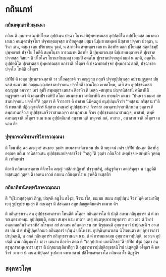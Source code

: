 <h1>กถินเภทํ</h1>
<h3>กถินอตฺถตาทิวณฺณนา</h3>
<p> กถิเน  ติ อุทกาหรณาทิปโยเค อุปฺปเนฺน ปจฺฉา โธวนาทิปุพฺพกรณสฺส อุปฺปตฺติโต ตปฺปโยคสฺส อนาคตวเสเนว อนนฺตรปจฺจโยฯ ปจฺจยตฺตญฺจสฺส การิยภูตสฺส ยสฺมา นิปฺผาเทตพฺพตํ นิสฺสาย ปจฺจยา ปวตฺตา, น วินา เตน, ตสฺมา เตน ปริยาเยน วุตฺตํ, น สภาวโต สพฺพตฺถฯ เตนาห ติอาทิฯ ตตฺถ ปโยคสฺส สตฺตวิธมฺปิ ปุพฺพกรณํ ปจฺจโย โหตีติ สมฺพโนฺธฯ การณมาห ติอาทิฯ ติ ปุพฺพกรณสฺส นิปฺผาทนตฺถายฯ ติ ปุเรชาตปจฺจยสฺส  วิสเยฯ ติ ปโยโคฯ โธวนาทิธเมฺมสุ เอกมฺปิ อตฺตโน ปุเรชาตปจฺจยภูตํ ธมฺมํ น ลภติ, อตฺตโน อุปฺปตฺติโต ปุเรชาตสฺส ปุพฺพกรณสฺส อภาวาติ อโตฺถฯ ติ ปจฺฉาชาตปจฺจยํ ปุพฺพกรณํ ลภติ, ปจฺฉาชาตปจฺจโย โหตีติ อโตฺถฯ</p>


<p>ปาฬิยํ ติ เอตฺถ ปุพฺพกรณสฺสาติ วา ปโยคสฺสาติ วา อญฺญสฺส กสฺสจิ ปจฺจยุปฺปนฺนสฺส อปรามฎฺฐตฺตา ปนฺนรส ธมฺมา สยํ อญฺญมญฺญสหชาตปจฺจเยน ปจฺจโยติ เอวมโตฺถ คเหตโพฺพ, เตหิ สห อุปฺปชฺชนกสฺส อญฺญสฺส อภาวาฯ เอวํ อุปริ สพฺพตฺถฯ เตนาห ติอาทิฯ ติ เอตฺถ -สเทฺทน ปญฺจานิสํสานิ คหิตานีติ ทฎฺฐพฺพํฯ เอวํ ติ เอตฺถาปิฯ เตหิปิ อโตฺถ อนนฺตรเมว มาติกาทีหิ สห ชายนฺติฯ เตเนว ‘‘ปนฺนรส ธมฺมา สหชาตปจฺจเยน ปจฺจโย’’ติ วุตฺตาฯ ติ จีวราสาฯ ติ อาสาย นิมิตฺตภูตํ อนุปฺปนฺนจีวรํฯ ‘‘ทสฺสาม กริสฺสามา’’ติ หิ ทายเกหิ ปฎิญฺญาตจีวรํ นิสฺสาย อนนฺตรํ อุปฺปชฺชมานา จีวราสา อนนฺตรปจฺจยาทิภาเวน วุตฺตาฯ ติ ลพฺภมานกจีวเร อุปฺปชฺชนกจีวราสานเญฺจว อลพฺภมาเน จีวเร อุปฺปชฺชนกอนาสานญฺจ, อาสานํ, ตพฺพิคมานญฺจาติ อโตฺถฯ ขเณ ขเณ อุปฺปตฺติเภทํ สนฺธาย นฺติ พหุวจนํ กตํ, อาสาย , อนาสาย จาติ อโตฺถฯ เตนาห ติฯ</p>

</p>


<h3>ปุพฺพกรณนิทานาทิวิภาควณฺณนา</h3>
<p> ติ โขมาทีสุ ฉสุ อญฺญตรํ สนฺธาย วุตฺตํฯ สพฺพสงฺคาหิกวเสน ปน ติ พหุวจนํ กตํฯ ปาฬิยํ ปเนตฺถ ติอาทีสุ อตฺถเต กถิเน อานิสํสวเสน อุปฺปชฺชนกปจฺจาสาจีวรํ ‘‘วตฺถู’’ติ วุตฺตํฯ กถินจีวรํ เหตุปจฺจย-สเทฺทหิ วุตฺตนฺติ เวทิตพฺพํฯ</p>


<p> ติอาทิ กถินตฺถารตฺถาย ติจีวรโต อญฺญํ วสฺสิกสาฎิกาทิํ ปจฺจุทฺธริตุํ, อธิฎฺฐหิตฺวา อตฺถริตุญฺจ น วฎฺฎตีติ ทสฺสนตฺถํ วุตฺตํฯ ติ เอเตน เกวลํ กาเยน กถินตฺถาโร น รุหตีติ ทเสฺสติฯ</p>

</p>


<h3>กถินาทิชานิตพฺพวิภาควณฺณนา</h3>
<p>   ติ ‘‘ปุริมวสฺสํวุตฺถา ภิกฺขู, ปญฺจหิ อนูโน สโงฺฆ, จีวรมาโส, ธเมฺมน สเมน สมุปฺปนฺนํ จีวร’’นฺติ เอวมาทีสุ เยสุ รูปารูปธเมฺมสุฯ ติ สเนฺตสุฯ ติ สํสคฺคตา สมูหปญฺญตฺติมตฺตํฯ เตนาห ติฯ</p>


<p> ติ กถินุทฺธาเรน สห อุปฺปชฺชมานารหา โหนฺตีติ อโตฺถฯ กถินตฺถารโต หิ ปภุติ สเพฺพ กถินุทฺธารา ตํ ตํ การณนฺตรมาคมฺม อุปฺปชฺชนฺติ, ตสฺมา สเพฺพ  นาม ชาตาฯ เตสุ อนฺตรุพฺภารสหุพฺภารา เทฺว เอว ตํ วิหารํ อนตฺถตกถินวิหารสทิสํ กโรนฺตา สยํ สกเลน กถินตฺถาเรน สห นิรุชฺฌนฺติ อุทฺธารภาวํ ปาปุณนฺติ ฯ อวเสสา ปน ตํ ตํ ปาฎิปุคฺคลิกเมว กถินตฺถารํ ทฺวินฺนํ ปลิโพธานํ อุปจฺฉินฺทนวเสน นิโรเธนฺตา สยํ อุทฺธารภาวํ ปาปุณนฺติ, น สกลํ กถินตฺถารํฯ กถินุทฺธารานญฺจ  นาม ตํ ตํ การณมาคมฺม อุทฺธารภาวปฺปตฺติ, เอวญฺจ อุปฺปตฺติ นาม กถินุทฺธาโร เอวฯ เตนาห ติอาทิฯ ตตฺถ ติ ‘‘เอกุปฺปาทา เอกนิโรธา’’ติ ปาฬิยํ ปฐมํ วุตฺตา อนฺตรุพฺภารสหุพฺภารา เทฺวฯ ติ ปกฺกมนนฺติกาทีสุฯ ติ อุทฺธารภาวปฺปตฺติสงฺขาตนิโรธํ ปเตฺตสูติ อโตฺถฯ ติ กตจีวรํ อาทาย ปกฺกนฺตาทิปุคฺคลํ ฐเปตฺวา ตทวเสสานํ ปลิโพธสพฺภาวโต กถินตฺถาโร ติฎฺฐติฯ</p>

</p>

</p>


<h2>สงฺคหวโคฺค</h2>